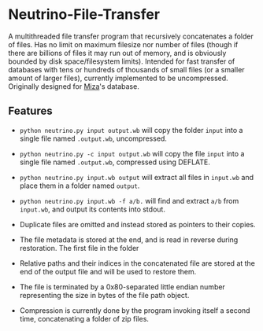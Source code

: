 # Neutrino-File-Transfer
A multithreaded file transfer program that recursively concatenates a folder of files. Has no limit on maximum filesize nor number of files (though if there are billions of files it may run out of memory, and is obviously bounded by disk space/filesystem limits). Intended for fast transfer of databases with tens or hundreds of thousands of small files (or a smaller amount of larger files), currently implemented to be uncompressed. Originally designed for [Miza](https://github.com/thomas-xin/Miza)'s database.

## Features
- `python neutrino.py input output.wb` will copy the folder `input` into a single file named `.output.wb`, uncompressed.
- `python neutrino.py -c input output.wb` will copy the file `input` into a single file named `.output.wb`, compressed using DEFLATE.
- `python neutrino.py input.wb output` will extract all files in `input.wb` and place them in a folder named `output`.
- `python neutrino.py input.wb -f a/b.` will find and extract `a/b` from `input.wb`, and output its contents into stdout.


- Duplicate files are omitted and instead stored as pointers to their copies.
- The file metadata is stored at the end, and is read in reverse during restoration. The first file in the folder 
- Relative paths and their indices in the concatenated file are stored at the end of the output file and will be used to restore them.
- The file is terminated by a 0x80-separated little endian number representing the size in bytes of the file path object.
- Compression is currently done by the program invoking itself a second time, concatenating a folder of zip files.
